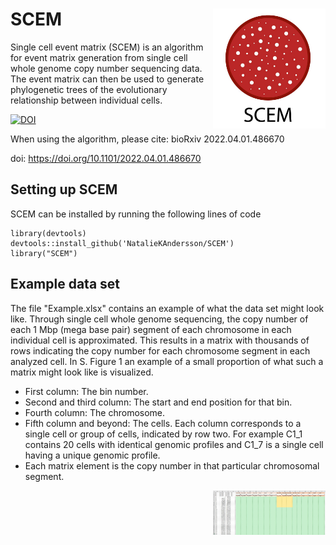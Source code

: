 # SCEM <img src="https://github.com/NatalieKAndersson/SCEM/blob/main/Figures/SCEM.JPG" align = "right" width="180"/>
Single cell event matrix (SCEM) is an algorithm for event matrix generation from single cell whole genome copy number sequencing data. The event matrix can then be used to generate phylogenetic trees of the evolutionary relationship between individual cells.

<a href="https://zenodo.org/badge/latestdoi/297145258"><img src="https://zenodo.org/badge/297145258.svg" alt="DOI"></a>

When using the algorithm, please cite: 
bioRxiv 2022.04.01.486670

doi: https://doi.org/10.1101/2022.04.01.486670

## Setting up SCEM

SCEM can be installed by running the following lines of code

```
library(devtools)
devtools::install_github('NatalieKAndersson/SCEM')
library("SCEM")
```


## Example data set
The file "Example.xlsx" contains an example of what the data set might look like. Through single cell whole genome sequencing, the copy number of each 1 Mbp (mega base pair) segment of each chromosome in each individual cell is approximated. This results in a matrix with thousands of rows indicating the copy number for each chromosome segment in each analyzed cell. In S. Figure 1 an example of a small proportion of what such a matrix might look like is visualized.

- First column: The bin number.
- Second and third column: The start and end position for that bin.
- Fourth column: The chromosome.
- Fifth column and beyond: The cells. Each column corresponds to a single cell or group of cells, indicated by row two. For example C1_1 contains 20 cells with identical genomic profiles and C1_7 is a single cell having a unique genomic profile.
- Each matrix element is the copy number in that particular chromosomal segment.

<img src="https://github.com/NatalieKAndersson/SCEM/blob/main/Figures/Exampledata.JPG" align = "right" width="180"/>

